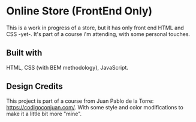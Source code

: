 # Online Store (FrontEnd Only)

This is a work in progress of a store, but it has only front end HTML and CSS -yet-. 
It's part of a course i'm attending, with some personal touches. 

## Built with

HTML, CSS (with BEM methodology), JavaScript.

## Design Credits

This project is part of a course from Juan Pablo de la Torre: https://codigoconjuan.com/.
With some style and color modifications to make it a little bit more "mine".